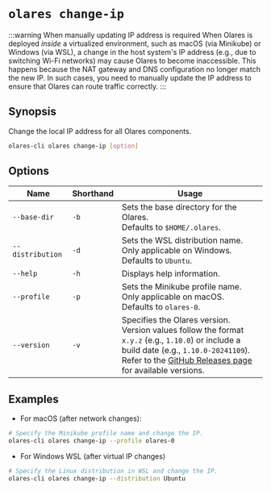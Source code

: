 # `olares change-ip`
:::warning When manually updating IP address is required
When Olares is deployed _inside_ a virtualized environment, such as macOS (via Minikube) or Windows (via WSL), a change in the host system's IP address (e.g., due to switching Wi-Fi networks) may cause Olares to become inaccessible. This happens because the NAT gateway and DNS configuration no longer match the new IP. In such cases, you need to manually update the IP address to ensure that Olares can route traffic correctly.
  :::

## Synopsis
Change the local IP address for all Olares components.

```bash
olares-cli olares change-ip [option]
```

## Options

| Name             | Shorthand | Usage                                                                                                                                                                                                                                                     |
|------------------|-----------|-----------------------------------------------------------------------------------------------------------------------------------------------------------------------------------------------------------------------------------------------------------|
| `--base-dir`     | `-b`      | Sets the base directory for the Olares.<br> Defaults to `$HOME/.olares`.                                                                                                                                                                                  |
| `--distribution` | `-d`      | Sets the WSL distribution name. Only applicable on Windows. <br> Defaults to `Ubuntu`.                                                                                                                                                                    |
| `--help`         | `-h`      | Displays help information.                                                                                                                                                                                                                                |
| `--profile`      | `-p`      | Sets the Minikube profile name. Only applicable on macOS. <br> Defaults to `olares-0`.                                                                                                                                                                    |
| `--version`      | `-v`      | Specifies the Olares version. <br>Version values follow the format `x.y.z` (e.g., `1.10.0`) or include a build date (e.g., `1.10.0-20241109`).<br> Refer to the [GitHub Releases page](https://github.com/beclab/Olares/releases) for available versions. |

## Examples
- For macOS (after network changes):
```bash
# Specify the Minikube profile name and change the IP.
olares-cli olares change-ip --profile olares-0
```
- For Windows WSL (after virtual IP changes)
```bash
# Specify the Linux distribution in WSL and change the IP.
olares-cli olares change-ip --distribution Ubuntu
```